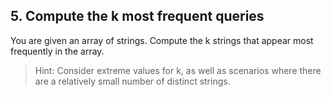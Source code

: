 ## 5. Compute the k most frequent queries

You are given an array of strings. Compute the k strings that appear most frequently in the array.

> Hint: Consider extreme values for k, as well as scenarios where there are a relatively small number of distinct strings.
